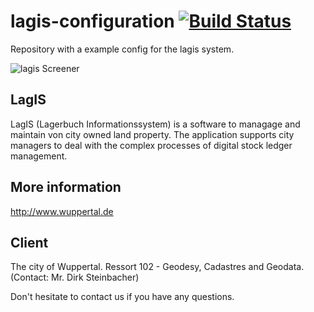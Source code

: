 lagis-configuration [![Build Status](http://ci.cismet.de/buildStatus/icon?job=lagis-configuration)](https://ci.cismet.de/job/lagis-configuration/)
===================
Repository with a example config for the lagis system. 

![lagis Screener](http://www.cismet.de/images/projects/screener/lagis.png)

LagIS
-----
LagIS (Lagerbuch Informationssystem) is a software to managage and maintain von city owned land property. The application supports city managers to deal with the complex processes of digital stock ledger management.

More information
-----
http://www.wuppertal.de

Client
-----
The city of Wuppertal. Ressort 102 - Geodesy, Cadastres and Geodata. (Contact: Mr. Dirk Steinbacher)


Don't hesitate to contact us if you have any questions.
